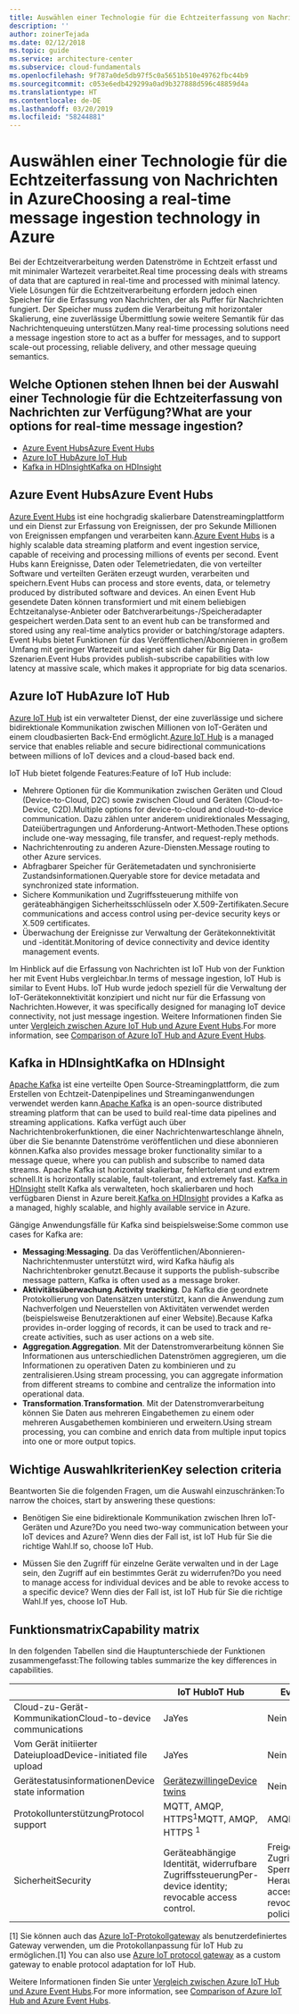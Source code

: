 ```yaml
---
title: Auswählen einer Technologie für die Echtzeiterfassung von Nachrichten
description: ''
author: zoinerTejada
ms.date: 02/12/2018
ms.topic: guide
ms.service: architecture-center
ms.subservice: cloud-fundamentals
ms.openlocfilehash: 9f787a0de5db97f5c0a5651b510e49762fbc44b9
ms.sourcegitcommit: c053e6edb429299a0ad9b327888d596c48859d4a
ms.translationtype: HT
ms.contentlocale: de-DE
ms.lasthandoff: 03/20/2019
ms.locfileid: "58244881"
---
```

# <a name="choosing-a-real-time-message-ingestion-technology-in-azure"></a><span data-ttu-id="e9fc7-102">Auswählen einer Technologie für die Echtzeiterfassung von Nachrichten in Azure</span><span class="sxs-lookup"><span data-stu-id="e9fc7-102">Choosing a real-time message ingestion technology in Azure</span></span>

<span data-ttu-id="e9fc7-103">Bei der Echtzeitverarbeitung werden Datenströme in Echtzeit erfasst und mit minimaler Wartezeit verarbeitet.</span><span class="sxs-lookup"><span data-stu-id="e9fc7-103">Real time processing deals with streams of data that are captured in real-time and processed with minimal latency.</span></span> <span data-ttu-id="e9fc7-104">Viele Lösungen für die Echtzeitverarbeitung erfordern jedoch einen Speicher für die Erfassung von Nachrichten, der als Puffer für Nachrichten fungiert. Der Speicher muss zudem die Verarbeitung mit horizontaler Skalierung, eine zuverlässige Übermittlung sowie weitere Semantik für das Nachrichtenqueuing unterstützen.</span><span class="sxs-lookup"><span data-stu-id="e9fc7-104">Many real-time processing solutions need a message ingestion store to act as a buffer for messages, and to support scale-out processing, reliable delivery, and other message queuing semantics.</span></span>

<!-- markdownlint-disable MD026 -->

## <a name="what-are-your-options-for-real-time-message-ingestion"></a><span data-ttu-id="e9fc7-105">Welche Optionen stehen Ihnen bei der Auswahl einer Technologie für die Echtzeiterfassung von Nachrichten zur Verfügung?</span><span class="sxs-lookup"><span data-stu-id="e9fc7-105">What are your options for real-time message ingestion?</span></span>

<!-- markdownlint-enable MD026 -->

- [<span data-ttu-id="e9fc7-106">Azure Event Hubs</span><span class="sxs-lookup"><span data-stu-id="e9fc7-106">Azure Event Hubs</span></span>](/azure/event-hubs/)
- [<span data-ttu-id="e9fc7-107">Azure IoT Hub</span><span class="sxs-lookup"><span data-stu-id="e9fc7-107">Azure IoT Hub</span></span>](/azure/iot-hub/)
- [<span data-ttu-id="e9fc7-108">Kafka in HDInsight</span><span class="sxs-lookup"><span data-stu-id="e9fc7-108">Kafka on HDInsight</span></span>](/azure/hdinsight/kafka/apache-kafka-get-started)

## <a name="azure-event-hubs"></a><span data-ttu-id="e9fc7-109">Azure Event Hubs</span><span class="sxs-lookup"><span data-stu-id="e9fc7-109">Azure Event Hubs</span></span>

<span data-ttu-id="e9fc7-110">[Azure Event Hubs](/azure/event-hubs/) ist eine hochgradig skalierbare Datenstreamingplattform und ein Dienst zur Erfassung von Ereignissen, der pro Sekunde Millionen von Ereignissen empfangen und verarbeiten kann.</span><span class="sxs-lookup"><span data-stu-id="e9fc7-110">[Azure Event Hubs](/azure/event-hubs/) is a highly scalable data streaming platform and event ingestion service, capable of receiving and processing millions of events per second.</span></span> <span data-ttu-id="e9fc7-111">Event Hubs kann Ereignisse, Daten oder Telemetriedaten, die von verteilter Software und verteilten Geräten erzeugt wurden, verarbeiten und speichern.</span><span class="sxs-lookup"><span data-stu-id="e9fc7-111">Event Hubs can process and store events, data, or telemetry produced by distributed software and devices.</span></span> <span data-ttu-id="e9fc7-112">An einen Event Hub gesendete Daten können transformiert und mit einem beliebigen Echtzeitanalyse-Anbieter oder Batchverarbeitungs-/Speicheradapter gespeichert werden.</span><span class="sxs-lookup"><span data-stu-id="e9fc7-112">Data sent to an event hub can be transformed and stored using any real-time analytics provider or batching/storage adapters.</span></span> <span data-ttu-id="e9fc7-113">Event Hubs bietet Funktionen für das Veröffentlichen/Abonnieren in großem Umfang mit geringer Wartezeit und eignet sich daher für Big Data-Szenarien.</span><span class="sxs-lookup"><span data-stu-id="e9fc7-113">Event Hubs provides publish-subscribe capabilities with low latency at massive scale, which makes it appropriate for big data scenarios.</span></span>

## <a name="azure-iot-hub"></a><span data-ttu-id="e9fc7-114">Azure IoT Hub</span><span class="sxs-lookup"><span data-stu-id="e9fc7-114">Azure IoT Hub</span></span>

<span data-ttu-id="e9fc7-115">[Azure IoT Hub](/azure/iot-hub/) ist ein verwalteter Dienst, der eine zuverlässige und sichere bidirektionale Kommunikation zwischen Millionen von IoT-Geräten und einem cloudbasierten Back-End ermöglicht.</span><span class="sxs-lookup"><span data-stu-id="e9fc7-115">[Azure IoT Hub](/azure/iot-hub/) is a managed service that enables reliable and secure bidirectional communications between millions of IoT devices and a cloud-based back end.</span></span>

<span data-ttu-id="e9fc7-116">IoT Hub bietet folgende Features:</span><span class="sxs-lookup"><span data-stu-id="e9fc7-116">Feature of IoT Hub include:</span></span>

- <span data-ttu-id="e9fc7-117">Mehrere Optionen für die Kommunikation zwischen Geräten und Cloud (Device-to-Cloud, D2C) sowie zwischen Cloud und Geräten (Cloud-to-Device, C2D).</span><span class="sxs-lookup"><span data-stu-id="e9fc7-117">Multiple options for device-to-cloud and cloud-to-device communication.</span></span> <span data-ttu-id="e9fc7-118">Dazu zählen unter anderem unidirektionales Messaging, Dateiübertragungen und Anforderung-Antwort-Methoden.</span><span class="sxs-lookup"><span data-stu-id="e9fc7-118">These options include one-way messaging, file transfer, and request-reply methods.</span></span>
- <span data-ttu-id="e9fc7-119">Nachrichtenrouting zu anderen Azure-Diensten.</span><span class="sxs-lookup"><span data-stu-id="e9fc7-119">Message routing to other Azure services.</span></span>
- <span data-ttu-id="e9fc7-120">Abfragbarer Speicher für Gerätemetadaten und synchronisierte Zustandsinformationen.</span><span class="sxs-lookup"><span data-stu-id="e9fc7-120">Queryable store for device metadata and synchronized state information.</span></span>
- <span data-ttu-id="e9fc7-121">Sichere Kommunikation und Zugriffssteuerung mithilfe von geräteabhängigen Sicherheitsschlüsseln oder X.509-Zertifikaten.</span><span class="sxs-lookup"><span data-stu-id="e9fc7-121">Secure communications and access control using per-device security keys or X.509 certificates.</span></span>
- <span data-ttu-id="e9fc7-122">Überwachung der Ereignisse zur Verwaltung der Gerätekonnektivität und -identität.</span><span class="sxs-lookup"><span data-stu-id="e9fc7-122">Monitoring of device connectivity and device identity management events.</span></span>

<span data-ttu-id="e9fc7-123">Im Hinblick auf die Erfassung von Nachrichten ist IoT Hub von der Funktion her mit Event Hubs vergleichbar.</span><span class="sxs-lookup"><span data-stu-id="e9fc7-123">In terms of message ingestion, IoT Hub is similar to Event Hubs.</span></span> <span data-ttu-id="e9fc7-124">IoT Hub wurde jedoch speziell für die Verwaltung der IoT-Gerätekonnektivität konzipiert und nicht nur für die Erfassung von Nachrichten.</span><span class="sxs-lookup"><span data-stu-id="e9fc7-124">However, it was specifically designed for managing IoT device connectivity, not just message ingestion.</span></span> <span data-ttu-id="e9fc7-125">Weitere Informationen finden Sie unter [Vergleich zwischen Azure IoT Hub und Azure Event Hubs](/azure/iot-hub/iot-hub-compare-event-hubs).</span><span class="sxs-lookup"><span data-stu-id="e9fc7-125">For more information, see [Comparison of Azure IoT Hub and Azure Event Hubs](/azure/iot-hub/iot-hub-compare-event-hubs).</span></span>

## <a name="kafka-on-hdinsight"></a><span data-ttu-id="e9fc7-126">Kafka in HDInsight</span><span class="sxs-lookup"><span data-stu-id="e9fc7-126">Kafka on HDInsight</span></span>

<span data-ttu-id="e9fc7-127">[Apache Kafka](https://kafka.apache.org/) ist eine verteilte Open Source-Streamingplattform, die zum Erstellen von Echtzeit-Datenpipelines und Streaminganwendungen verwendet werden kann.</span><span class="sxs-lookup"><span data-stu-id="e9fc7-127">[Apache Kafka](https://kafka.apache.org/) is an open-source distributed streaming platform that can be used to build real-time data pipelines and streaming applications.</span></span> <span data-ttu-id="e9fc7-128">Kafka verfügt auch über Nachrichtenbrokerfunktionen, die einer Nachrichtenwarteschlange ähneln, über die Sie benannte Datenströme veröffentlichen und diese abonnieren können.</span><span class="sxs-lookup"><span data-stu-id="e9fc7-128">Kafka also provides message broker functionality similar to a message queue, where you can publish and subscribe to named data streams.</span></span> <span data-ttu-id="e9fc7-129">Apache Kafka ist horizontal skalierbar, fehlertolerant und extrem schnell.</span><span class="sxs-lookup"><span data-stu-id="e9fc7-129">It is horizontally scalable, fault-tolerant, and extremely fast.</span></span> <span data-ttu-id="e9fc7-130">[Kafka in HDInsight](/azure/hdinsight/kafka/apache-kafka-get-started) stellt Kafka als verwalteten, hoch skalierbaren und hoch verfügbaren Dienst in Azure bereit.</span><span class="sxs-lookup"><span data-stu-id="e9fc7-130">[Kafka on HDInsight](/azure/hdinsight/kafka/apache-kafka-get-started) provides a Kafka as a managed, highly scalable, and highly available service in Azure.</span></span>

<span data-ttu-id="e9fc7-131">Gängige Anwendungsfälle für Kafka sind beispielsweise:</span><span class="sxs-lookup"><span data-stu-id="e9fc7-131">Some common use cases for Kafka are:</span></span>

- <span data-ttu-id="e9fc7-132">**Messaging**:</span><span class="sxs-lookup"><span data-stu-id="e9fc7-132">**Messaging**.</span></span> <span data-ttu-id="e9fc7-133">Da das Veröffentlichen/Abonnieren-Nachrichtenmuster unterstützt wird, wird Kafka häufig als Nachrichtenbroker genutzt.</span><span class="sxs-lookup"><span data-stu-id="e9fc7-133">Because it supports the publish-subscribe message pattern, Kafka is often used as a message broker.</span></span>
- <span data-ttu-id="e9fc7-134">**Aktivitätsüberwachung**.</span><span class="sxs-lookup"><span data-stu-id="e9fc7-134">**Activity tracking**.</span></span> <span data-ttu-id="e9fc7-135">Da Kafka die geordnete Protokollierung von Datensätzen unterstützt, kann die Anwendung zum Nachverfolgen und Neuerstellen von Aktivitäten verwendet werden (beispielsweise Benutzeraktionen auf einer Website).</span><span class="sxs-lookup"><span data-stu-id="e9fc7-135">Because Kafka provides in-order logging of records, it can be used to track and re-create activities, such as user actions on a web site.</span></span>
- <span data-ttu-id="e9fc7-136">**Aggregation**.</span><span class="sxs-lookup"><span data-stu-id="e9fc7-136">**Aggregation**.</span></span> <span data-ttu-id="e9fc7-137">Mit der Datenstromverarbeitung können Sie Informationen aus unterschiedlichen Datenströmen aggregieren, um die Informationen zu operativen Daten zu kombinieren und zu zentralisieren.</span><span class="sxs-lookup"><span data-stu-id="e9fc7-137">Using stream processing, you can aggregate information from different streams to combine and centralize the information into operational data.</span></span>
- <span data-ttu-id="e9fc7-138">**Transformation**.</span><span class="sxs-lookup"><span data-stu-id="e9fc7-138">**Transformation**.</span></span> <span data-ttu-id="e9fc7-139">Mit der Datenstromverarbeitung können Sie Daten aus mehreren Eingabethemen zu einem oder mehreren Ausgabethemen kombinieren und erweitern.</span><span class="sxs-lookup"><span data-stu-id="e9fc7-139">Using stream processing, you can combine and enrich data from multiple input topics into one or more output topics.</span></span>

## <a name="key-selection-criteria"></a><span data-ttu-id="e9fc7-140">Wichtige Auswahlkriterien</span><span class="sxs-lookup"><span data-stu-id="e9fc7-140">Key selection criteria</span></span>

<span data-ttu-id="e9fc7-141">Beantworten Sie die folgenden Fragen, um die Auswahl einzuschränken:</span><span class="sxs-lookup"><span data-stu-id="e9fc7-141">To narrow the choices, start by answering these questions:</span></span>

- <span data-ttu-id="e9fc7-142">Benötigen Sie eine bidirektionale Kommunikation zwischen Ihren IoT-Geräten und Azure?</span><span class="sxs-lookup"><span data-stu-id="e9fc7-142">Do you need two-way communication between your IoT devices and Azure?</span></span> <span data-ttu-id="e9fc7-143">Wenn dies der Fall ist, ist IoT Hub für Sie die richtige Wahl.</span><span class="sxs-lookup"><span data-stu-id="e9fc7-143">If so, choose IoT Hub.</span></span>

- <span data-ttu-id="e9fc7-144">Müssen Sie den Zugriff für einzelne Geräte verwalten und in der Lage sein, den Zugriff auf ein bestimmtes Gerät zu widerrufen?</span><span class="sxs-lookup"><span data-stu-id="e9fc7-144">Do you need to manage access for individual devices and be able to revoke access to a specific device?</span></span> <span data-ttu-id="e9fc7-145">Wenn dies der Fall ist, ist IoT Hub für Sie die richtige Wahl.</span><span class="sxs-lookup"><span data-stu-id="e9fc7-145">If yes, choose IoT Hub.</span></span>

## <a name="capability-matrix"></a><span data-ttu-id="e9fc7-146">Funktionsmatrix</span><span class="sxs-lookup"><span data-stu-id="e9fc7-146">Capability matrix</span></span>

<span data-ttu-id="e9fc7-147">In den folgenden Tabellen sind die Hauptunterschiede der Funktionen zusammengefasst:</span><span class="sxs-lookup"><span data-stu-id="e9fc7-147">The following tables summarize the key differences in capabilities.</span></span>

<!-- markdownlint-disable MD033 -->

| | <span data-ttu-id="e9fc7-148">IoT Hub</span><span class="sxs-lookup"><span data-stu-id="e9fc7-148">IoT Hub</span></span> | <span data-ttu-id="e9fc7-149">Event Hubs</span><span class="sxs-lookup"><span data-stu-id="e9fc7-149">Event Hubs</span></span> | <span data-ttu-id="e9fc7-150">Kafka in HDInsight</span><span class="sxs-lookup"><span data-stu-id="e9fc7-150">Kafka on HDInsight</span></span> |
| --- | --- | --- | --- |
| <span data-ttu-id="e9fc7-151">Cloud-zu-Gerät-Kommunikation</span><span class="sxs-lookup"><span data-stu-id="e9fc7-151">Cloud-to-device communications</span></span> | <span data-ttu-id="e9fc7-152">Ja</span><span class="sxs-lookup"><span data-stu-id="e9fc7-152">Yes</span></span> | <span data-ttu-id="e9fc7-153">Nein </span><span class="sxs-lookup"><span data-stu-id="e9fc7-153">No</span></span> | <span data-ttu-id="e9fc7-154">Nein </span><span class="sxs-lookup"><span data-stu-id="e9fc7-154">No</span></span> |
| <span data-ttu-id="e9fc7-155">Vom Gerät initiierter Dateiupload</span><span class="sxs-lookup"><span data-stu-id="e9fc7-155">Device-initiated file upload</span></span> | <span data-ttu-id="e9fc7-156">Ja</span><span class="sxs-lookup"><span data-stu-id="e9fc7-156">Yes</span></span> | <span data-ttu-id="e9fc7-157">Nein </span><span class="sxs-lookup"><span data-stu-id="e9fc7-157">No</span></span> | <span data-ttu-id="e9fc7-158">Nein </span><span class="sxs-lookup"><span data-stu-id="e9fc7-158">No</span></span> |
| <span data-ttu-id="e9fc7-159">Gerätestatusinformationen</span><span class="sxs-lookup"><span data-stu-id="e9fc7-159">Device state information</span></span> | [<span data-ttu-id="e9fc7-160">Gerätezwillinge</span><span class="sxs-lookup"><span data-stu-id="e9fc7-160">Device twins</span></span>](/azure/iot-hub/iot-hub-devguide-device-twins) | <span data-ttu-id="e9fc7-161">Nein </span><span class="sxs-lookup"><span data-stu-id="e9fc7-161">No</span></span> | <span data-ttu-id="e9fc7-162">Nein </span><span class="sxs-lookup"><span data-stu-id="e9fc7-162">No</span></span> |
| <span data-ttu-id="e9fc7-163">Protokollunterstützung</span><span class="sxs-lookup"><span data-stu-id="e9fc7-163">Protocol support</span></span> | <span data-ttu-id="e9fc7-164">MQTT, AMQP, HTTPS<sup>1</sup></span><span class="sxs-lookup"><span data-stu-id="e9fc7-164">MQTT, AMQP, HTTPS <sup>1</sup></span></span> | <span data-ttu-id="e9fc7-165">AMQP, HTTPS</span><span class="sxs-lookup"><span data-stu-id="e9fc7-165">AMQP, HTTPS</span></span> | [<span data-ttu-id="e9fc7-166">Kafka-Protokoll</span><span class="sxs-lookup"><span data-stu-id="e9fc7-166">Kafka Protocol</span></span>](https://cwiki.apache.org/confluence/display/KAFKA/A+Guide+To+The+Kafka+Protocol) |
| <span data-ttu-id="e9fc7-167">Sicherheit</span><span class="sxs-lookup"><span data-stu-id="e9fc7-167">Security</span></span> | <span data-ttu-id="e9fc7-168">Geräteabhängige Identität, widerrufbare Zugriffssteuerung</span><span class="sxs-lookup"><span data-stu-id="e9fc7-168">Per-device identity; revocable access control.</span></span> | <span data-ttu-id="e9fc7-169">Freigegebene Zugriffsrichtlinien, begrenzte Sperrung über Herausgeberrichtlinien</span><span class="sxs-lookup"><span data-stu-id="e9fc7-169">Shared access policies; limited revocation through publisher policies.</span></span> | <span data-ttu-id="e9fc7-170">Authentifizierung mit SASL, austauschbare Autorisierung, Unterstützung der Integration in externe Authentifizierungsdienste</span><span class="sxs-lookup"><span data-stu-id="e9fc7-170">Authentication using SASL; pluggable authorization; integration with external authentication services supported.</span></span> |

<!-- markdownlint-enable MD026 -->

<span data-ttu-id="e9fc7-171">[1] Sie können auch das [Azure IoT-Protokollgateway](/azure/iot-hub/iot-hub-protocol-gateway) als benutzerdefiniertes Gateway verwenden, um die Protokollanpassung für IoT Hub zu ermöglichen.</span><span class="sxs-lookup"><span data-stu-id="e9fc7-171">[1] You can also use [Azure IoT protocol gateway](/azure/iot-hub/iot-hub-protocol-gateway) as a custom gateway to enable protocol adaptation for IoT Hub.</span></span>

<span data-ttu-id="e9fc7-172">Weitere Informationen finden Sie unter [Vergleich zwischen Azure IoT Hub und Azure Event Hubs](/azure/iot-hub/iot-hub-compare-event-hubs).</span><span class="sxs-lookup"><span data-stu-id="e9fc7-172">For more information, see [Comparison of Azure IoT Hub and Azure Event Hubs](/azure/iot-hub/iot-hub-compare-event-hubs).</span></span>

